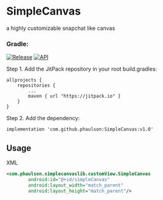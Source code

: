 # SimpleCanvas
a highly customizable snapchat like canvas

### Gradle:
<a href="https://jitpack.io/#phaulson/SimpleCanvas">![Release](https://jitpack.io/v/phaulson/SimpleCanvas.svg)</a>
<a href="https://android-arsenal.com/api?level=24">![API](https://img.shields.io/badge/API-24%2B-brightgreen.svg?style=flat)</a>

Step 1. Add the JitPack repository in your root build.gradles:
```
allprojects {
    repositories {
        ...
        maven { url "https://jitpack.io" }
    }
}
```
Step 2. Add the dependency:
```
implementation 'com.github.phaulson:SimpleCanvas:v1.0'
```

##  Usage

XML
```xml
<com.phaulson.simplecanvaslib.customView.SimpleCanvas
        android:id="@+id/simpleCanvas"
        android:layout_width="match_parent"
        android:layout_height="match_parent"/>
```
